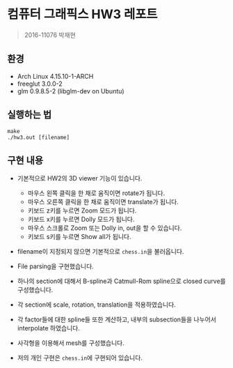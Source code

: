 # 컴퓨터 그래픽스 HW3 레포트
> 2016-11076 박재현


## 환경
* Arch Linux 4.15.10-1-ARCH
* freeglut 3.0.0-2
* glm 0.9.8.5-2 (libglm-dev on Ubuntu)

## 실행하는 법
```
make
./hw3.out [filename]
```

## 구현 내용

* 기본적으로 HW2의 3D viewer 기능이 있습니다.
    * 마우스 왼쪽 클릭을 한 채로 움직이면 rotate가 됩니다.
    * 마우스 오른쪽 클릭을 한 채로 움직이면 translate가 됩니다.
    * 키보드 z키를 누르면 Zoom 모드가 됩니다.
    * 키보드 x키를 누르면 Dolly 모드가 됩니다.
    * 마우스 스크롤로 Zoom 또는 Dolly in, out을 할 수 있습니다.
    * 키보드 s키를 누르면 Show all가 됩니다.

* filename이 지정되지 않으면 기본적으로 `chess.in`을 불러옵니다.

* File parsing을 구현했습니다.
* 하나의 section에 대해서 B-spline과 Catmull-Rom spline으로 closed curve를 구성했습니다.
* 각 section에 scale, rotation, translation을 적용하였습니다.
* 각 factor들에 대한 spline들 또한 계산하고, 내부의 subsection들을 나누어서 interpolate 하였습니다.
* 사각형을 이용해서 mesh를 구성했습니다.
* 저의 개인 구현은 `chess.in`에 구현되어 있습니다.
